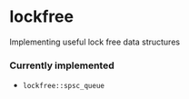 # lockfree

Implementing useful lock free data structures

### Currently implemented

- `lockfree::spsc_queue` 
